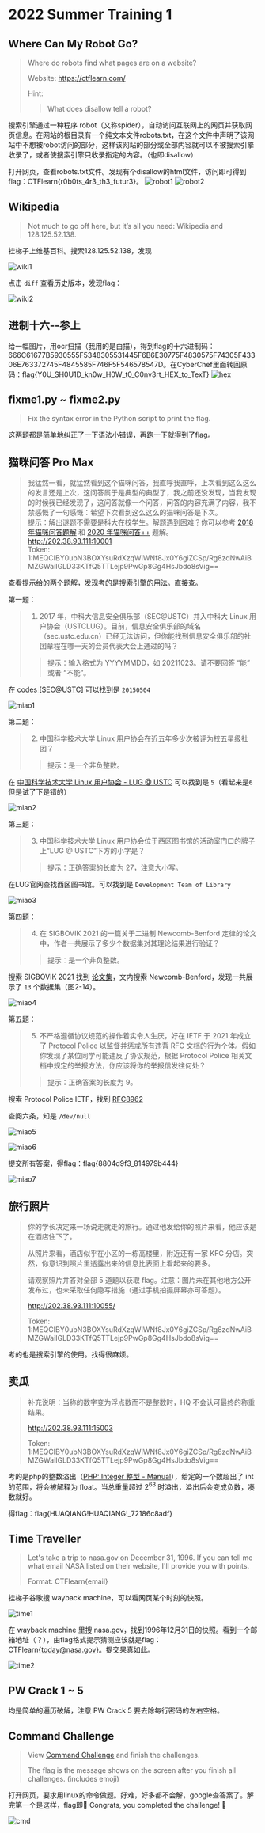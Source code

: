 # 2022 Summer Training 1
## Where Can My Robot Go?
> Where do robots find what pages are on a website?
> 
> Website: https://ctflearn.com/
> 
> Hint:
>> What does disallow tell a robot?

搜索引擎通过一种程序 robot（又称spider），自动访问互联网上的网页并获取网页信息。在网站的根目录有一个纯文本文件robots.txt，在这个文件中声明了该网站中不想被robot访问的部分，这样该网站的部分或全部内容就可以不被搜索引擎收录了，或者使搜索引擎只收录指定的内容。（也即disallow）

打开网页，查看robots.txt文件。发现有个disallow的html文件，访问即可得到flag：CTFlearn{r0b0ts_4r3_th3_futur3}。
![robot1](pic/robot1.png)
![robot2](pic/robot2.png)

## Wikipedia
> Not much to go off here, but it’s all you need: Wikipedia and 128.125.52.138.

挂梯子上维基百科。搜索128.125.52.138，发现

![wiki1](pic/wiki1.png)

点击 `diff` 查看历史版本，发现flag：

![wiki2](pic/wiki2.png)

## 进制十六--参上
给一幅图片，用ocr扫描（我用的是白描），得到flag的十六进制码：666C61677B5930555F5348305531445F6B6E30775F4830575F74305F43306E763372745F4845585F746F5F546578547D。在CyberChef里面转回原码：flag{Y0U_SH0U1D_kn0w_H0W_t0_C0nv3rt_HEX_to_TexT}
![hex](pic/hex.png)

## fixme1.py ~ fixme2.py
> Fix the syntax error in the Python script to print the flag.

这两题都是简单地纠正了一下语法小错误，再跑一下就得到了flag。

## 猫咪问答 Pro Max
> 我猛然一看，就猛然看到这个猫咪问答，我直呼我直呼，上次看到这么这么的发言还是上次，这问答属于是典型的典型了，我之前还没发现，当我发现的时候我已经发现了，这问答就像一个问答，问答的内容充满了内容，我不禁感慨了一句感慨：希望下次看到这么这么的猫咪问答是下次。\
> 提示：解出谜题不需要是科大在校学生。解题遇到困难？你可以参考 [2018 年猫咪问答题解](https://github.com/ustclug/hackergame2018-writeups/blob/master/official/ustcquiz/README.md) 和 [2020 年猫咪问答++](https://github.com/USTC-Hackergame/hackergame2020-writeups/blob/master/official/%E7%8C%AB%E5%92%AA%E9%97%AE%E7%AD%94++/README.md) 题解。\
> http://202.38.93.111:10001 \
> Token: 1:MEQCIBY0ubN3BOXYsuRdXzqWIWNf8Jx0Y6giZCSp/Rg8zdNwAiBMZGWaiIGLD33KTfQ5TTLejp9PwGp8Gg4HsJbdo8sVig==

查看提示给的两个题解，发现考的是搜索引擎的用法。直接查。

第一题：
> 1. 2017 年，中科大信息安全俱乐部（SEC@USTC）并入中科大 Linux 用户协会（USTCLUG）。目前，信息安全俱乐部的域名（sec.ustc.edu.cn）已经无法访问，但你能找到信息安全俱乐部的社团章程在哪一天的会员代表大会上通过的吗？
>> 提示：输入格式为 YYYYMMDD，如 20211023。请不要回答 “能” 或者 “不能”。

在 [codes [SEC@USTC]](https://lug.ustc.edu.cn/wiki/sec/codes.html) 可以找到是 ``20150504``

![miao1](pic/miao1.png)

第二题：
> 2. 中国科学技术大学 Linux 用户协会在近五年多少次被评为校五星级社团？
>> 提示：是一个非负整数。

在 [中国科学技术大学 Linux 用户协会 - LUG @ USTC](https://lug.ustc.edu.cn/wiki/intro/) 可以找到是 ``5``（看起来是`6`但是试了下是错的）

![miao2](pic/miao2.png)

第三题：
> 3. 中国科学技术大学 Linux 用户协会位于西区图书馆的活动室门口的牌子上“LUG @ USTC”下方的小字是？
>> 提示：正确答案的长度为 27，注意大小写。

在LUG官网查找西区图书馆。可以找到是 ``Development Team of Library``

![miao3](pic/miao3.png)

第四题：
> 4. 在 SIGBOVIK 2021 的一篇关于二进制 Newcomb-Benford 定律的论文中，作者一共展示了多少个数据集对其理论结果进行验证？
>> 提示：是一个非负整数。

搜索 SIGBOVIK 2021 找到 [论文集](http://sigbovik.org/2021/proceedings.pdf)，文内搜索 Newcomb-Benford，发现一共展示了 ``13`` 个数据集（图2-14）。

![miao4](pic/miao4.png)

第五题：
> 5. 不严格遵循协议规范的操作着实令人生厌，好在 IETF 于 2021 年成立了 Protocol Police 以监督并惩戒所有违背 RFC 文档的行为个体。假如你发现了某位同学可能违反了协议规范，根据 Protocol Police 相关文档中规定的举报方法，你应该将你的举报信发往何处？
>>提示：正确答案的长度为 9。

搜索 Protocol Police IETF，找到 [RFC8962](https://datatracker.ietf.org/doc/html/rfc8962)

查阅六条，知是 ``/dev/null``

![miao5](pic/miao5.png)

![miao6](pic/miao6.png)

提交所有答案，得flag：flag{8804d9f3_814979b444}

![miao7](pic/miao7.png)

## 旅行照片
> 你的学长决定来一场说走就走的旅行。通过他发给你的照片来看，他应该是在酒店住下了。
> 
> 从照片来看，酒店似乎在小区的一栋高楼里，附近还有一家 KFC 分店。突然，你意识到照片里透露出来的信息比表面上看起来的要多。
>
> 请观察照片并答对全部 5 道题以获取 flag。注意：图片未在其他地方公开发布过，也未采取任何隐写措施（通过手机拍摄屏幕亦可答题）。
>
> http://202.38.93.111:10055/
>
> Token: 1:MEQCIBY0ubN3BOXYsuRdXzqWIWNf8Jx0Y6giZCSp/Rg8zdNwAiBMZGWaiIGLD33KTfQ5TTLejp9PwGp8Gg4HsJbdo8sVig==

考的也是搜索引擎的使用。找得很麻烦。

## 卖瓜
> 补充说明：当称的数字变为浮点数而不是整数时，HQ 不会认可最终的称重结果。
>
> http://202.38.93.111:15003
>
> Token: 1:MEQCIBY0ubN3BOXYsuRdXzqWIWNf8Jx0Y6giZCSp/Rg8zdNwAiBMZGWaiIGLD33KTfQ5TTLejp9PwGp8Gg4HsJbdo8sVig==

考的是php的整数溢出（[PHP: Integer 整型 - Manual](https://www.php.net/manual/zh/language.types.integer.php)），给定的一个数超出了 int 的范围，将会被解释为 float。当总重量超过 $2^{63}$ 时溢出，溢出后会变成负数，凑数就好。

得flag：flag{HUAQIANG!HUAQIANG!_72186c8adf}

## Time Traveller
> Let's take a trip to nasa.gov on December 31, 1996. If you can tell me what email NASA listed on their website, I'll provide you with points.
>
> Format: CTFlearn{email}

挂梯子谷歌搜 wayback machine，可以看网页某个时刻的快照。

![time1](pic/time1.png)

在 wayback machine 里搜 nasa.gov，找到1996年12月31日的快照。看到一个邮箱地址（？），由flag格式提示猜测应该就是flag：CTFlearn{today@nasa.gov}。提交果真如此。

![time2](pic/time2.png)

## PW Crack 1 ~ 5
均是简单的遍历破解，注意 PW Crack 5 要去除每行密码的左右空格。

## Command Challenge
> View [Command Challenge](https://cmdchallenge.com/) and finish the challenges.
>
> The flag is the message shows on the screen after you finish all challenges. (includes emoji)

打开网页，要求用linux的命令做题。好难，好多都不会解，google查答案了。解完第一个是这样，flag即🎉 Congrats, you completed the challenge! 🎉

![cmd](pic/cmd.png)